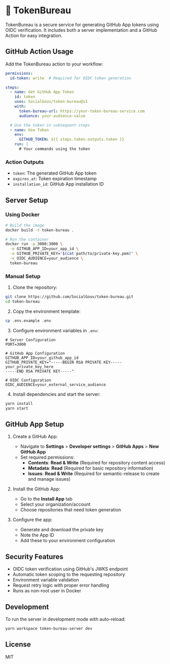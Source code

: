 # 🦉 TokenBureau

TokenBureau is a secure service for generating GitHub App tokens using OIDC verification. It includes both a server implementation and a GitHub Action for easy integration.

## GitHub Action Usage

Add the TokenBureau action to your workflow:

```yaml
permissions:
  id-token: write  # Required for OIDC token generation

steps:
  - name: Get GitHub App Token
    id: token
    uses: SocialGouv/token-bureau@v1
    with:
      token-bureau-url: https://your-token-bureau-service.com
      audience: your-audience-value

  # Use the token in subsequent steps
  - name: Use Token
    env:
      GITHUB_TOKEN: ${{ steps.token.outputs.token }}
    run: |
      # Your commands using the token
```

### Action Outputs

- `token`: The generated GitHub App token
- `expires_at`: Token expiration timestamp
- `installation_id`: GitHub App installation ID

## Server Setup

### Using Docker

```bash
# Build the image
docker build -t token-bureau .

# Run the container
docker run -p 3000:3000 \
  -e GITHUB_APP_ID=your_app_id \
  -e GITHUB_PRIVATE_KEY="$(cat path/to/private-key.pem)" \
  -e OIDC_AUDIENCE=your_audience \
  token-bureau
```

### Manual Setup

1. Clone the repository:
```bash
git clone https://github.com/SocialGouv/token-bureau.git
cd token-bureau
```

2. Copy the environment template:
```bash
cp .env.example .env
```

3. Configure environment variables in `.env`:
```env
# Server Configuration
PORT=3000

# GitHub App Configuration
GITHUB_APP_ID=your_github_app_id
GITHUB_PRIVATE_KEY="-----BEGIN RSA PRIVATE KEY-----
your_private_key_here
-----END RSA PRIVATE KEY-----"

# OIDC Configuration
OIDC_AUDIENCE=your_external_service_audience
```

4. Install dependencies and start the server:
```bash
yarn install
yarn start
```

## GitHub App Setup

1. Create a GitHub App:
   - Navigate to **Settings** > **Developer settings** > **GitHub Apps** > **New GitHub App**
   - Set required permissions:
     - **Contents**: **Read & Write** (Required for repository content access)
     - **Metadata**: **Read** (Required for basic repository information)
     - **Issues**: **Read & Write** (Required for semantic-release to create and manage issues)

2. Install the GitHub App:
   - Go to the **Install App** tab
   - Select your organization/account
   - Choose repositories that need token generation

3. Configure the app:
   - Generate and download the private key
   - Note the App ID
   - Add these to your environment configuration

## Security Features

- OIDC token verification using GitHub's JWKS endpoint
- Automatic token scoping to the requesting repository
- Environment variable validation
- Request retry logic with proper error handling
- Runs as non-root user in Docker

## Development

To run the server in development mode with auto-reload:

```bash
yarn workspace token-bureau-server dev
```

## License

MIT
